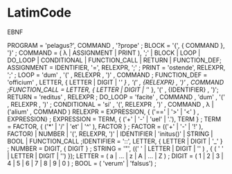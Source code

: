 # LatimCode


EBNF


PROGRAM = 'pelagus?', COMMAND , '?prope' ;​
BLOCK = '{', { COMMAND }, '}' ;​
COMMAND = ( λ | ASSIGNMENT | PRINT ), ';' | BLOCK | LOOP | DO_LOOP | CONDITIONAL | FUNCTION_CALL | RETURN | FUNCTION_DEF;​
ASSIGNMENT = IDENTIFIER, '=', RELEXPR, ';' ;​
PRINT = 'ostende', RELEXPR, ';' ;​
LOOP = 'dum' , '(' , RELEXPR , ')' , COMMAND ;​
FUNCTION_DEF = 'officium' , LETTER, { LETTER | DIGIT | '_' } , '('  , {RELEXPR}  , ')' , COMMAND ;​
FUNCTION_CALL = LETTER, { LETTER | DIGIT | '_' }, '('  , {IDENTIFIER}  , ')';​
RETURN = 'reditus' , RELEXPR ;​
DO_LOOP = 'facite' , COMMAND , 'dum' , '(' , RELEXPR , ')' ;​
CONDITIONAL = 'si' , '(', RELEXPR , ')' , COMMAND , λ | ('alium' , COMMAND )​
RELEXPR = EXPRESSION, { ('==' | '>' | '<' ) , EXPRESSION} ;​
EXPRESSION = TERM, { ('+' | '-' | 'uel' | '.'), TERM } ;​
TERM = FACTOR, { ('*' | '/' | 'et' | '^' ), FACTOR } ;​
FACTOR = (('+' | '-' | '!' ), FACTOR) | NUMBER | '(', RELEXPR, ')' | IDENTIFIER | 'initus()' | STRING | BOOL | FUNCTION_CALL ;​
IDENTIFIER = '::', LETTER, { LETTER | DIGIT | '_' } ;​
NUMBER = DIGIT, { DIGIT } ;​
STRING = '"', ((' ' | LETTER | DIGIT | '' ) , { ( ' ' | LETTER | DIGIT | '') });​
LETTER = ( a | ... | z | A | ... | Z ) ;​
DIGIT = ( 1 | 2 | 3 | 4 | 5 | 6 | 7 | 8 | 9 | 0 ) ;​
BOOL = ( 'verum' | 'falsus') ;
